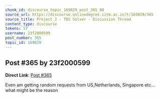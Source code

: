 ```yaml
---
chunk_id: discourse_topic_169029_post_365_00
source_url: https://discourse.onlinedegree.iitm.ac.in/t/169029/365
source_title: Project 2 - TDS Solver - Discussion Thread
content_type: discourse
tokens: 57
username: 23f2000599
post_number: 365
topic_id: 169029
---
```


## Post #365 by 23f2000599

**Direct Link**: [Post #365](https://discourse.onlinedegree.iitm.ac.in/t/169029/365)

Even am getting random requests from US,Netherlands, Singapore etc… what might be the reason
